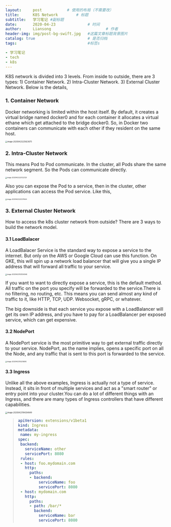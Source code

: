 ```yaml
---
layout:     post   		   # 使用的布局（不需要改）
title:      K8S Network        # 标题
subtitle:   学习笔记 #副标题
date:       2020-04-23 				# 时间
author:     Liansong 						# 作者
header-img: img/post-bg-swift.jpg 	#这篇文章标题背景图片
catalog: true 						# 是否归档
tags:								#标签s

- 学习笔记
- tech
- k8s
---
```


K8S network is divided into 3 levels. From inside to outside, there are 3 types: 1) Container Network. 2) Intra-Cluster Network. 3) External Cluster Network. Below is the details,

### 1. Container Network

Docker networking is limited within the host itself. By default, it creates a virtual bridge named docker0 and for each container it allocates a virtual ethane which get attached to the bridge docker0. So, in Docker two containers can communicate with each other if they resident on the same host.

<img src="https://tva1.sinaimg.cn/large/007S8ZIlgy1ge43fqcv1xj310e0m2q7z.jpg" alt="image-20200423225823675" style="zoom:40%;" />

### 2. Intra-Cluster Network

This means Pod to Pod communicate. In the cluster, all Pods share the same network segment. So the Pods can communicate directly.

<img src="https://tva1.sinaimg.cn/large/007S8ZIlgy1ge438gf6o3j311y0gejxe.jpg" alt="image-20200423225122129" style="zoom:33%;" />      	   

Also you can expose the Pod to a service, then in the cluster, other applications can access the Pod service. Like this,

<img src="https://tva1.sinaimg.cn/large/007S8ZIlgy1ge43aap8l7j30u00w3wm2.jpg" alt="image-20200423225311644" style="zoom:33%;" />



### 3. External Cluster Network

How to access the k8s cluster network from outside? There are 3 ways to build the network model.

#### 3.1 LoadBalacer

A LoadBalacer Service  is the standard way to expose a service to the internet. But only on the AWS or Google Cloud can use this function. On GKE, this will spin up a network load balancer that will give you a single IP address that will forward all traffic to your service.

<img src="https://tva1.sinaimg.cn/large/007S8ZIlgy1ge3xk6fpu4j30u00x6dnd.jpg" alt="image-20200423193504046" style="zoom:33%;" />

If you want to want to directly expose a service, this is the default method. All traffic on the port you specify will be forwarded to the service.There is no filtering, no routing, etc. This means you can send almost any kind of traffic to it, like HTTP, TCP, UDP. Websocket, gRPC, or whatever.

The big downside is that each service you expose with a LoadBalancer will get its own IP address, and you have to pay for a LoadBalancer per exposed service, which can get expensive.

#### 3.2 NodePort

A NodePort service is the most primitive way to get external traffic directly to your service. NodePort, as the name implies, opens a specific port on all the Node, and any traffic that is sent to this port is forwarded to the service.

<img src="https://tva1.sinaimg.cn/large/007S8ZIlgy1ge3xha2c9xj30u00vpwqh.jpg" alt="image-20200423193216616" style="zoom:33%;" />

#### 3.3 Ingress

Unlike all the above examples, Ingress is actually not a type of service. Instead, it sits in front of multiple services and act as a "smart router" or entry point into your cluster.You can do a lot of different things with an Ingress, and there are many types of Ingress controllers that have different capabilities.

<img src="https://tva1.sinaimg.cn/large/007S8ZIlgy1ge3xshdrdlj31080mg441.jpg" alt="image-20200423194304849" style="zoom:40%;" />

>```yaml
>apiVersion: extensions/v1beta1
>kind: Ingress
>metadata:
>  name: my-ingress
>spec:
>  backend:
>    serviceName: other
>    servicePort: 8080
>  rules:
>  - host: foo.mydomain.com
>    http:
>      paths:
>      - backend:
>          serviceName: foo
>          servicePort: 8080
>  - host: mydomain.com
>    http:
>      paths:
>      - path: /bar/*
>        backend:
>          serviceName: bar
>          servicePort: 8080
>```
